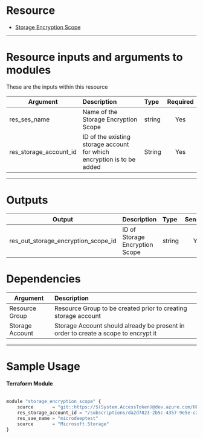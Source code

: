 # Resource

- [Storage Encryption Scope](https://registry.terraform.io/providers/hashicorp/azurerm/latest/docs/resources/storage_encryption_scope)

---

# Resource inputs and arguments to modules
These are the inputs within this resource

| Argument | Description | Type | Required |
| --------- |:---------| :----------|:---------:|
| res_ses_name |  Name of the Storage Encryption Scope | string | Yes |
| res_storage_account_id | ID of the existing storage account for which encryption is to be added | String | Yes |
---

# Outputs

| Output | Description | Type | Sensitive |
| --------- |:---------| :----------|:---------:|
| res_out_storage_encryption_scope_id | ID of Storage Encryption Scope | string | Yes |

# Dependencies

| Argument | Description
| --------- |:---------|
| Resource Group | Resource Group to be created prior to creating storage account |
| Storage Account | Storage Account should already be present in order to create a scope to encrypt it | 

---

# Sample Usage
#### Terraform Module
```js

module "storage_encryption_scope" {
    source       = "git::https://$(System.AccessToken)@dev.azure.com/HPE-MVC/Azure-MVC/_git/atomic-code//storage_account_encryption"
    res_storage_account_id = "/subscriptions/da2d7823-2b5c-4357-9e5e-c27bc15299e2/resourceGroups/deeptestrg/providers/Microsoft.Storage/storageAccounts/deeptestsa"
    res_sae_name = "microdeeptest"
    source       = "Microsoft.Storage"
}
```
